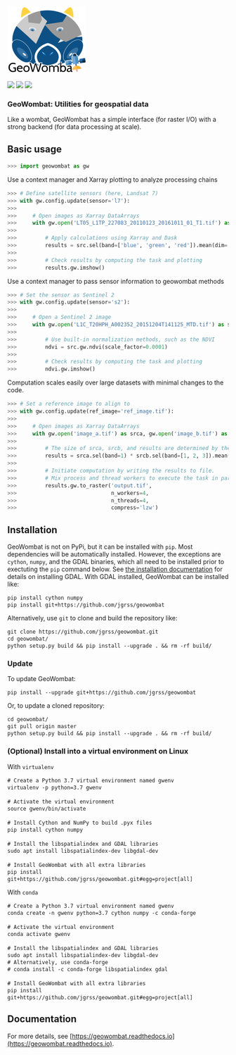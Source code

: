 ![](data/logo.png)

[![](https://img.shields.io/badge/License-MIT-black.svg)](https://lbesson.mit-license.org/)
[![](https://img.shields.io/badge/python-3.6%20%7C%203.7%20%7C%203.8-blue)](https://img.shields.io/badge/python-3.6%20%7C%203.7%20%7C%203.8-blue)
![](https://img.shields.io/badge/version-1.4.3-blue.svg?cacheSeconds=2592000)

### GeoWombat: Utilities for geospatial data

Like a wombat, GeoWombat has a simple interface (for raster I/O) with a strong backend (for data processing at scale).

## Basic usage

```python
>>> import geowombat as gw
```

Use a context manager and Xarray plotting to analyze processing chains

```python
>>> # Define satellite sensors (here, Landsat 7)
>>> with gw.config.update(sensor='l7'):
>>>
>>>     # Open images as Xarray DataArrays
>>>     with gw.open('LT05_L1TP_227083_20110123_20161011_01_T1.tif') as src:
>>>
>>>         # Apply calculations using Xarray and Dask
>>>         results = src.sel(band=['blue', 'green', 'red']).mean(dim='band')
>>>
>>>         # Check results by computing the task and plotting
>>>         results.gw.imshow()
```

Use a context manager to pass sensor information to geowombat methods

```python
>>> # Set the sensor as Sentinel 2
>>> with gw.config.update(sensor='s2'):
>>>
>>>     # Open a Sentinel 2 image
>>>     with gw.open('L1C_T20HPH_A002352_20151204T141125_MTD.tif') as src:
>>>
>>>         # Use built-in normalization methods, such as the NDVI
>>>         ndvi = src.gw.ndvi(scale_factor=0.0001)
>>>
>>>         # Check results by computing the task and plotting
>>>         ndvi.gw.imshow()
```

Computation scales easily over large datasets with minimal changes to the code.

```python
>>> # Set a reference image to align to
>>> with gw.config.update(ref_image='ref_image.tif'):
>>>
>>>     # Open images as Xarray DataArrays
>>>     with gw.open('image_a.tif') as srca, gw.open('image_b.tif') as srcb:
>>>
>>>         # The size of srca, srcb, and results are determined by the configuration context
>>>         results = srca.sel(band=1) * srcb.sel(band=[1, 2, 3]).mean(dim='band')
>>>
>>>         # Initiate computation by writing the results to file. 
>>>         # Mix process and thread workers to execute the task in parallel. 
>>>         results.gw.to_raster('output.tif', 
>>>                              n_workers=4, 
>>>                              n_threads=4,
>>>                              compress='lzw')
```

## Installation

GeoWombat is not on PyPi, but it can be installed with `pip`. Most dependencies will be automatically installed. However, the exceptions are `cython`, `numpy`, and the GDAL binaries, which all need to be installed prior to exectuting the `pip` command below. See [the installation documentation](https://geowombat.readthedocs.io/en/latest/install.html) for details on installing GDAL. With GDAL installed, GeoWombat can be installed like:

```commandline
pip install cython numpy
pip install git+https://github.com/jgrss/geowombat
```

Alternatively, use `git` to clone and build the repository like:

```commandline
git clone https://github.com/jgrss/geowombat.git
cd geowombat/
python setup.py build && pip install --upgrade . && rm -rf build/
```

### Update

To update GeoWombat:

```shell script
pip install --upgrade git+https://github.com/jgrss/geowombat
```

Or, to update a cloned repository:

```shell script
cd geowombat/
git pull origin master
python setup.py build && pip install --upgrade . && rm -rf build/
```

### (Optional) Install into a virtual environment on Linux

With `virtualenv`

```shell script
# Create a Python 3.7 virtual environment named gwenv
virtualenv -p python=3.7 gwenv

# Activate the virtual environment
source gwenv/bin/activate

# Install Cython and NumPy to build .pyx files
pip install cython numpy

# Install the libspatialindex and GDAL libraries
sudo apt install libspatialindex-dev libgdal-dev

# Install GeoWombat with all extra libraries
pip install git+https://github.com/jgrss/geowombat.git#egg=project[all]
```

With `conda`

```shell script
# Create a Python 3.7 virtual environment named gwenv
conda create -n gwenv python=3.7 cython numpy -c conda-forge

# Activate the virtual environment
conda activate gwenv

# Install the libspatialindex and GDAL libraries
sudo apt install libspatialindex-dev libgdal-dev
# Alternatively, use conda-forge
# conda install -c conda-forge libspatialindex gdal

# Install GeoWombat with all extra libraries
pip install git+https://github.com/jgrss/geowombat.git#egg=project[all]
```

## Documentation

For more details, see [https://geowombat.readthedocs.io](https://geowombat.readthedocs.io).
